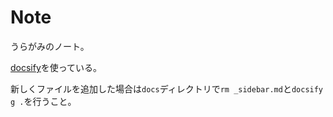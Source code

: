 # Note

うらがみのノート。

[docsify](https://docsify.js.org/)を使っている。

新しくファイルを追加した場合は`docs`ディレクトリで`rm _sidebar.md`と`docsify g .`を行うこと。
